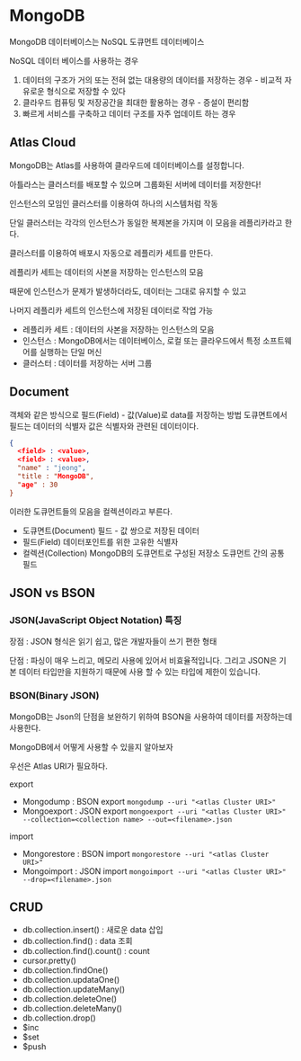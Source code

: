 # MongoDB

MongoDB 데이터베이스는 NoSQL 도큐먼트 데이터베이스

NoSQL 데이터 베이스를 사용하는 경우

1. 데이터의 구조가 거의 또는 전혀 없는 대용량의 데이터를 저장하는 경우 - 비교적 자유로운 형식으로 저장할 수 있다
2. 클라우드 컴퓨팅 및 저장공간을 최대한 활용하는 경우 - 증설이 편리함
3. 빠르게 서비스를 구축하고 데이터 구조를 자주 업데이트 하는 경우

## Atlas Cloud

MongoDB는 Atlas를 사용하여 클라우드에 데이터베이스를 설정합니다.

아틀라스는 클러스터를 배포할 수 있으며 그룹화된 서버에 데이터를 저장한다!

인스턴스의 모임인 클러스터를 이용하여 하나의 시스템처럼 작동

단일 클러스터는 각각의 인스턴스가 동일한 복제본을 가지며 이 모음을 레플리카라고 한다.

클러스터를 이용하여 배포시 자동으로 레플리카 세트를 만든다.

레플리카 세트는 데이터의 사본을 저장하는 인스턴스의 모음

때문에 인스턴스가 문제가 발생하더라도, 데이터는 그대로 유지할 수 있고

나머지 레플리카 세트의 인스턴스에 저장된 데이터로 작업 가능

- 레플리카 세트 : 데이터의 사본을 저장하는 인스턴스의 모음
- 인스턴스 : MongoDB에서는 데이터베이스, 로컬 또는 클라우드에서 특정 소프트웨어를 실행하는 단일 머신
- 클러스터 : 데이터를 저장하는 서버 그룹

## Document

객체와 같은 방식으로 필드(Field) - 값(Value)로 data를 저장하는 방법
도큐면트에서 필드는 데이터의 식별자 값은 식별자와 관련된 데이터이다.

```json
{
  <field> : <value>,
  <field> : <value>,
  "name" : "jeong",
  "title : "MongoDB",
  "age" : 30
}
```

이러한 도큐먼트들의 모음을 컬렉션이라고 부른다.

- 도큐면트(Document)
  필드 - 값 쌍으로 저장된 데이터
- 필드(Field)
  데이터포인트를 위한 고유한 식별자
- 컬렉션(Collection)
  MongoDB의 도큐먼트로 구성된 저장소 도큐먼트 간의 공통 필드

## JSON vs BSON

### JSON(JavaScript Object Notation) 특징

장점 : JSON 형식은 읽기 쉽고, 많은 개발자들이 쓰기 편한 형태

단점 : 파싱이 매우 느리고, 메모리 사용에 있어서 비효율적입니다.
그리고 JSON은 기본 데이터 타입만을 지원하기 때문에 사용 할 수 있는 타입에 제한이 있습니다.

### BSON(Binary JSON)

MongoDB는 Json의 단점을 보완하기 위하여 BSON을 사용하여 데이터를 저장하는데 사용한다.

MongoDB에서 어떻게 사용할 수 있을지 알아보자

우선은 Atlas URI가 필요하다.

export

- Mongodump : BSON export
  `mongodump --uri "<atlas Cluster URI>"`
- Mongoexport : JSON export
  `mongoexport --uri "<atlas Cluster URI>" --collection=<collection name> --out=<filename>.json`

import

- Mongorestore : BSON import
  `mongorestore --uri "<atlas Cluster URI>"`
- Mongoimport : JSON import
  `mongoimport --uri "<atlas Cluster URI>" --drop=<filename>.json`

## CRUD

- db.collection.insert() : 새로운 data 삽입
- db.collection.find() : data 조회
- db.collection.find().count() : count
- cursor.pretty()
- db.collection.findOne()
- db.collection.updataOne()
- db.collection.updateMany()
- db.collection.deleteOne()
- db.collection.deleteMany()
- db.collection.drop()
- \$inc
- \$set
- \$push

